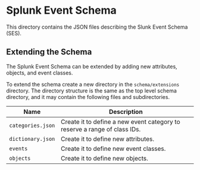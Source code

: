 # Splunk Event Schema

This directory contains the JSON files describing the Slunk Event Schema (SES).

## Extending the Schema
The Splunk Event Schema can be extended by adding new attributes, objects, and event classes.

To extend the schema create a new directory in the `schema/extensions` directory. The directory structure is 
the same as the top level schema directory, and it may contain the following files and subdirectories.

| Name              | Description                                                  |
| ----------------- | ------------------------------------------------------------ |
| `categories.json` | Create it to define a new event category to reserve a range of class IDs. |
| `dictionary.json` | Create it to define new attributes.                          |
| `events`          | Create it to define new event classes.                       |
| `objects`         | Create it to define new objects.                             |

